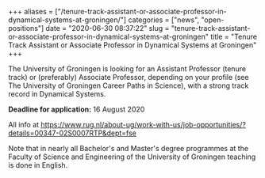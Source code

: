+++
aliases = ["/tenure-track-assistant-or-associate-professor-in-dynamical-systems-at-groningen/"]
categories = ["news", "open-positions"]
date = "2020-06-30 08:37:22"
slug = "tenure-track-assistant-or-associate-professor-in-dynamical-systems-at-groningen"
title = "Tenure Track Assistant or Associate Professor in Dynamical Systems at Groningen"
+++

The University of Groningen is looking for an Assistant Professor
(tenure track) or (preferably) Associate Professor, depending on your
profile (see The University of Groningen Career Paths in Science), with
a strong track record in Dynamical Systems.

**Deadline for application:** 16 August 2020

All info at
<https://www.rug.nl/about-ug/work-with-us/job-opportunities/?details=00347-02S0007RTP&dept=fse>

Note that in nearly all Bachelor's and Master's degree programmes at the
Faculty of Science and Engineering of the University of Groningen
teaching is done in English.
